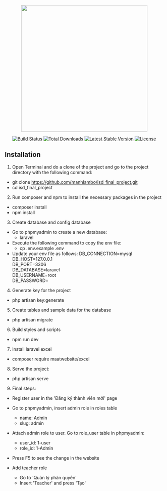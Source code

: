 <p align="center"><a href="https://laravel.com" target="_blank"><img src="https://raw.githubusercontent.com/laravel/art/master/logo-lockup/5%20SVG/2%20CMYK/1%20Full%20Color/laravel-logolockup-cmyk-red.svg" width="400"></a></p>

<p align="center">
<a href="https://travis-ci.org/laravel/framework"><img src="https://travis-ci.org/laravel/framework.svg" alt="Build Status"></a>
<a href="https://packagist.org/packages/laravel/framework"><img src="https://poser.pugx.org/laravel/framework/d/total.svg" alt="Total Downloads"></a>
<a href="https://packagist.org/packages/laravel/framework"><img src="https://poser.pugx.org/laravel/framework/v/stable.svg" alt="Latest Stable Version"></a>
<a href="https://packagist.org/packages/laravel/framework"><img src="https://poser.pugx.org/laravel/framework/license.svg" alt="License"></a>
</p>

## Installation
1. Open Terminal and do a clone of the project and go to the project directory with the following command: 
- git clone https://github.com/manhlambo/isd_final_project.git
- cd isd_final_project

2. Run composer and npm to install the necessary packages in the project 
- composer install
- npm install

3. Create database and config database 
- Go to phpmyadmin to create a new database: 
    - laravel
- Execute the following command to copy the env file: 
    - cp .env.example .env
- Update your env file as follows: 
DB_CONNECTION=mysql          
DB_HOST=127.0.0.1            
DB_PORT=3306                 
DB_DATABASE=laravel       
DB_USERNAME=root             
DB_PASSWORD=  

4. Generate key for the project 
- php artisan key:generate

5. Create tables and sample data for the database 
- php artisan migrate

6. Build styles and scripts 
- npm run dev

7. Install laravel excel
- composer require maatwebsite/excel

8. Serve the project: 
- php artisan serve

9. Final steps:
- Register user in the 'Đăng ký thành viên mới' page
- Go to phpmyadmin, insert admin role in roles table
   - name: Admin
   - slug: admin
- Attach admin role to user. Go to role_user table in phpmyadmin:
   - user_id: 1-user
   - role_id: 1-Admin 
   
- Press F5 to see the change in the website
- Add teacher role
   - Go to 'Quản lý phân quyền'
   - Insert 'Teacher' and press 'Tạo'





